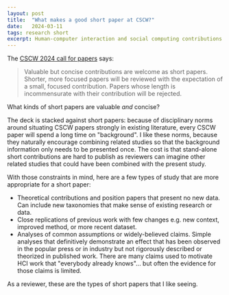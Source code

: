 ```yaml
---
layout: post
title:  "What makes a good short paper at CSCW?"
date:   2024-03-11
tags: research short
excerpt: Human-computer interaction and social computing contributions that make for good short papers
---
```


The [CSCW 2024 call for papers](https://cscw.acm.org/2024/index.php/submit-papers/) says:

>Valuable but concise contributions are welcome as short papers. Shorter, more focused papers will be reviewed with the expectation of a small, focused contribution. Papers whose length is incommensurate with their contribution will be rejected.

What kinds of short papers are valuable _and_ concise?

The deck is stacked against short papers: because of disciplinary norms around situating CSCW papers strongly in existing literature, every CSCW paper will spend a long time on "background".
I like these norms, because they naturally encourage combining related studies so that the background information only needs to be presented once.
The cost is that stand-alone short contributions are hard to publish as reviewers can imagine other related studies that could have been combined with the present study.

With those constraints in mind, here are a few types of study that are more appropriate for a short paper:

 - Theoretical contributions and position papers that present no new data. Can include new taxonomies that make sense of existing research or data.
 - Close replications of previous work with few changes e.g. new context, improved method, or more recent dataset.
 - Analyses of common assumptions or widely-believed claims. Simple analyses that definitively demonstrate an effect that has been observed in the popular press or in industry but not rigorously described or theorized in published work. There are many claims used to motivate HCI work that "everybody already knows"... but often the evidence for those claims is limited.

As a reviewer, these are the types of short papers that I like seeing.
